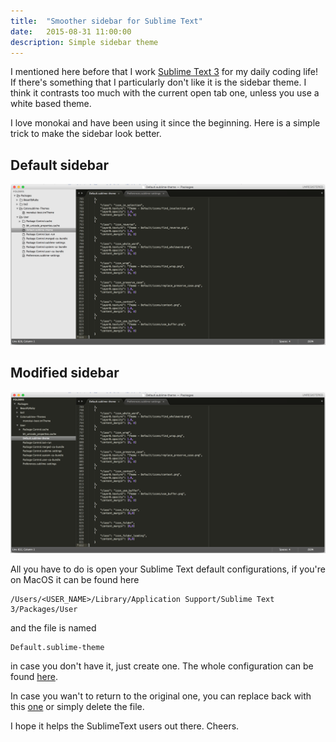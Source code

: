 ```yaml
---
title:  "Smoother sidebar for Sublime Text"
date:   2015-08-31 11:00:00
description: Simple sidebar theme
---
```


I mentioned here before that I work [Sublime Text 3][sublime-text-3] for my daily coding life! If there's something that I particularly don't like it is the sidebar theme. I think it contrasts too much with the current open tab one, unless you use a white based theme.

I love monokai and have been using it since the beginning.
Here is a simple trick to make the sidebar look better.

## Default sidebar
![zsh](/assets/images/default-sidebar.png)

## Modified sidebar
![zsh](/assets/images/modified-sidebar.png)

All you have to do is open your Sublime Text default configurations, if you're on MacOS it can be found here

```
/Users/<USER_NAME>/Library/Application Support/Sublime Text 3/Packages/User
```

and the file is named

```
Default.sublime-theme
```

in case you don't have it, just create one. The whole configuration can be found [here][monokai-theme].

In case you wan't to return to the original one, you can replace back with this [one][defaul-theme] or simply delete the file.

I hope it helps the SublimeText users out there.
Cheers.

[sublime-text-3]: http://www.sublimetext.com/3
[monokai-theme]: https://gist.github.com/fpgentil/f3d8bd1ead809839b88a
[defaul-theme]: https://gist.github.com/fpgentil/07d821db7094beafb7a3
